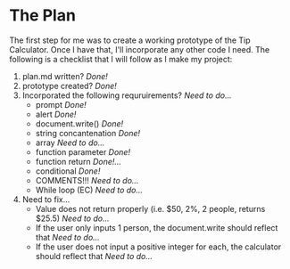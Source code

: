 # The Plan

The first step for me was to create a working prototype of the Tip Calculator. Once I have that, I'll incorporate any other code I need. 
The following is a checklist that I will follow as I make my project:

1. plan.md written? _Done!_
2. prototype created? _Done!_
3. Incorporated the following requruirements? _Need to do..._
    * prompt _Done!_
    * alert _Done!_
    * document.write() _Done!_
    * string concantenation _Done!_
    * array _Need to do..._
    * function parameter _Done!_
    * function return _Done!..._
    * conditional _Done!_
    * COMMENTS!!! _Need to do..._
    * While loop (EC) _Need to do..._
4. Need to fix...
    * Value does not return properly (i.e. $50, 2%, 2 people, returns $25.5) _Need to do..._
    * If the user only inputs 1 person, the document.write should reflect that _Need to do..._
    * If the user does  not input a positive integer for each, the calculator should reflect that _Need to do..._
